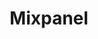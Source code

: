 ---
title: Mixpanel
description: >-
  Mixpanel is primarily a product analytics platform, designed to give marketers and product teams insights into how to best acquire, convert, and retain customers, with real-time data across devices and channels.
opinion: >-
  It has the following strengths:
  
  - Its event-centric data model that combines user and behavioural data is simple to understand

  - They hava a startup program with 1 free year (See details [here](https://mixpanel.com/startups))

  - It is HIPAA compliant (See details [here](https://mixpanel.com/legal/mixpanel-hipaa))

  It has the following weaknesses:

  - It has a steep learning curve

link: 
  - https://mixpanel.com/
ring: adopt
quadrant: tools
businessModel:
  - saas
projectIds:
  - attend
---